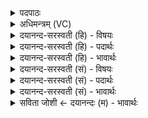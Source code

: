 <details><summary>पदपाठः</summary>

दस्रा॑। यु॒वाक॑वः। सु॒ताः। नास॑त्या। वृ॒क्तब॑र्हिष॒ इति॑ वृ॒क्तऽब॑र्हिषः। आ। या॒त॒म्। रु॒द्र॒व॒र्त्त॒नी॒ऽइति॑ रुद्रवर्त्तनी। ५८।
</details>

<details><summary>अधिमन्त्रम् (VC)</summary>

- अश्विनौ देवते
- मधुच्छन्दा ऋषिः
- गायत्री
- षड्जः
</details>

<details><summary>दयानन्द-सरस्वती (हि) - विषयः</summary>

फिर उसी विषय को अगले मन्त्र में कहा है ॥
</details>

<details><summary>दयानन्द-सरस्वती (हि) - पदार्थः</summary>

पदार्थान्वयभाषाः -  हे (नासत्या) असत्य आचरण से पृथक् (रुद्रवर्त्तनी) दुष्टरोदक न्यायाधीश के तुल्य आचरणवाले (दस्रा) दुष्टों के निवारक विद्वानो ! जो (वृक्तबर्हिषः) यज्ञ से पृथक् अर्थात् भोजनार्थ (युवाकवः) तुमको चाहनेवाले (सुताः) सिद्ध किये पदार्थ हैं, उनको तुम लोग (आ, यातम्) अच्छे प्रकार प्राप्त होओ ॥५८ ॥
</details>

<details><summary>दयानन्द-सरस्वती (हि) - भावार्थः</summary>

भावार्थभाषाः -  विद्वानों को योग्य है कि जो विद्याओं की कामना करते हैं, उनको विद्या देवें ॥५८ ॥
</details>

<details><summary>दयानन्द-सरस्वती (सं) - विषयः</summary>

पुनस्तमेव विषयमाह ॥
</details>

<details><summary>दयानन्द-सरस्वती (सं) - पदार्थः</summary>

पदार्थान्वयभाषाः -  हे नासत्या ! रुद्रवर्त्तनी दस्रा ये वृक्तबर्हिषो युवाकवः सुताः सन्ति तान् युवामायातम् ॥५८ ॥
</details>

<details><summary>दयानन्द-सरस्वती (सं) - भावार्थः</summary>

भावार्थभाषाः -  विदुषां योग्यतास्ति ये विद्याः कामयन्ते तेभ्यो विद्या दद्युः ॥५८ ॥
</details>

<details><summary>सविता जोशी ← दयानन्दः (म) - भावार्थः</summary>

भावार्थभाषाः -  जे विद्येची कामना करतात त्यांना विद्वानांनी विद्या द्यावी.
</details>